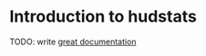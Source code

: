 # Introduction to hudstats

TODO: write [great documentation](http://jacobian.org/writing/what-to-write/)

